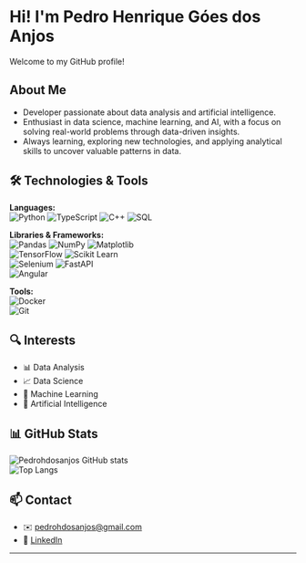 # Hi! I'm Pedro Henrique Góes dos Anjos

Welcome to my GitHub profile!

## About Me

- Developer passionate about data analysis and artificial intelligence.
- Enthusiast in data science, machine learning, and AI, with a focus on solving real-world problems through data-driven insights.
- Always learning, exploring new technologies, and applying analytical skills to uncover valuable patterns in data.

## 🛠️ Technologies & Tools

**Languages:**  
![Python](https://img.shields.io/badge/Python-3776AB?style=for-the-badge&logo=python&logoColor=white) 
![TypeScript](https://img.shields.io/badge/TypeScript-3178C6?style=for-the-badge&logo=typescript&logoColor=white) 
![C++](https://img.shields.io/badge/C++-00599C?style=for-the-badge&logo=cplusplus&logoColor=white) 
![SQL](https://img.shields.io/badge/SQL-4479A1?style=for-the-badge&logo=postgresql&logoColor=white)  

**Libraries & Frameworks:**  
![Pandas](https://img.shields.io/badge/Pandas-150458?style=for-the-badge&logo=pandas&logoColor=white) 
![NumPy](https://img.shields.io/badge/NumPy-013243?style=for-the-badge&logo=numpy&logoColor=white) 
![Matplotlib](https://img.shields.io/badge/Matplotlib-11557C?style=for-the-badge&logo=matplotlib&logoColor=white)  
![TensorFlow](https://img.shields.io/badge/TensorFlow-FF6F00?style=for-the-badge&logo=tensorflow&logoColor=white) 
![Scikit Learn](https://img.shields.io/badge/Scikit--Learn-F7931E?style=for-the-badge&logo=scikit-learn&logoColor=white)  
![Selenium](https://img.shields.io/badge/Selenium-43B02A?style=for-the-badge&logo=selenium&logoColor=white) 
![FastAPI](https://img.shields.io/badge/FastAPI-009688?style=for-the-badge&logo=fastapi&logoColor=white)  
![Angular](https://img.shields.io/badge/Angular-DD0031?style=for-the-badge&logo=angular&logoColor=white)  

**Tools:**  
![Docker](https://img.shields.io/badge/Docker-2496ED?style=for-the-badge&logo=docker&logoColor=white)  
![Git](https://img.shields.io/badge/Git-F05032?style=for-the-badge&logo=git&logoColor=white)  

## 🔍 Interests

- 📊 Data Analysis  
- 📈 Data Science  
- 🤖 Machine Learning  
- 🧠 Artificial Intelligence  

## 📊 GitHub Stats

![Pedrohdosanjos GitHub stats](https://github-readme-stats.vercel.app/api?username=pedrohdosanjos&show_icons=true&theme=github_dark)  
![Top Langs](https://github-readme-stats.vercel.app/api/top-langs/?username=pedrohdosanjos&layout=compact&theme=github_dark)

## 📫 Contact

- ✉️ pedrohdosanjos@gmail.com  
- 🔗 [LinkedIn](https://www.linkedin.com/in/pedro-g%C3%B3es-39b611208/)  

---
